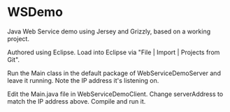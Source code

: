 # WSDemo
Java Web Service demo using Jersey and Grizzly, based on a working project.

Authored using Eclipse.  Load into Eclipse via "File | Import | Projects from Git".

Run the Main class in the default package of WebServiceDemoServer and leave it running.  Note the IP address it's listening on.

Edit the Main.java file in WebServiceDemoClient.  Change serverAddress to match the IP address above.  Compile and run it.
